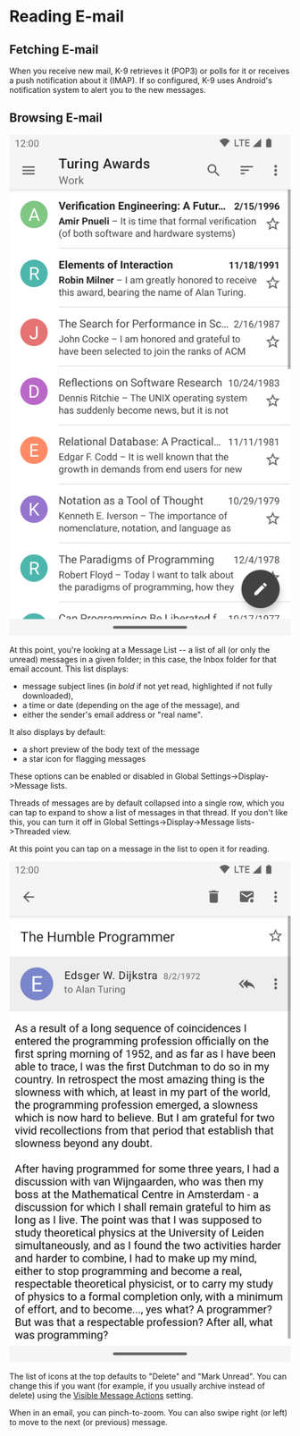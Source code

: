 # Reading E-mail

## Fetching E-mail

When you receive new mail, K-9 retrieves it (POP3) or polls for it or receives a push notification about it
(IMAP).  If so configured, K-9 uses Android's notification system to alert you to the new messages.

## Browsing E-mail

![Folder Message List](img/reading_folder_view.png)

At this point, you're looking at a Message List -- a list of all (or only the unread) messages in a given folder; in
this case, the Inbox folder for that email account.  This list displays:

* message subject lines (in *bold* if not yet read, highlighted if not fully downloaded),
* a time or date (depending on the age of the message), and
* either the sender's email address or "real name".  

It also displays by default:

* a short preview of the body text of the message
* a star icon for flagging messages

These options can be enabled or disabled in Global Settings->Display->Message lists.

Threads of messages are by default collapsed into a single row, which you can tap to expand to show a list
of messages in that thread. If you don't like this, you can turn it off in
Global Settings->Display->Message lists->Threaded view.

At this point you can tap on a message in the list to open it for reading.

![Message View](img/reading_email_view.png)

The list of icons at the top defaults to "Delete" and "Mark Unread". You can change this if you want
(for example, if you usually archive instead of delete) using the
[Visible Message Actions](../../settings/general#visible-message-actions) setting.

When in an email, you can pinch-to-zoom. You can also swipe right (or left) to move to the next (or previous) message.

